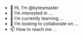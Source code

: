 - 👋 Hi, I’m @bytesmaster
- 👀 I’m interested in ...
- 🌱 I’m currently learning ...
- 💞️ I’m looking to collaborate on ...
- 📫 How to reach me ...

<!---
bytesmaster/bytesmaster is a ✨ special ✨ repository because its `README.md` (this file) appears on your GitHub profile.
You can click the Preview link to take a look at your changes.
--->
